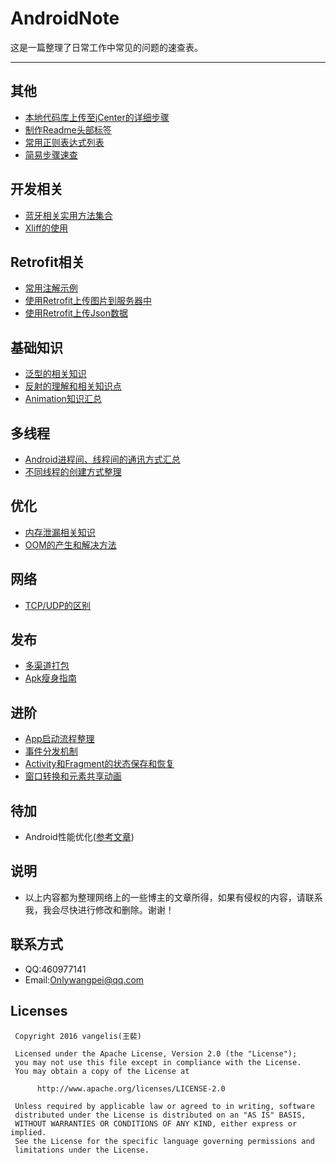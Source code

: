 # AndroidNote
这是一篇整理了日常工作中常见的问题的速查表。
****
## 其他
* [本地代码库上传至jCenter的详细步骤](https://github.com/MaosanDao/AndroidQuickCheckList/blob/master/uploadJcenter/uploadJcenter.md) 
* [制作Readme头部标签](https://github.com/MaosanDao/AndroidQuickCheckList/blob/master/makeTag/README.md)
* [常用正则表达式列表](https://github.com/MaosanDao/AndroidQuickCheckList/blob/master/regexp.md)
* [简易步骤速查](https://github.com/MaosanDao/AndroidQuickCheckList/blob/master/EasyGuide.md)
## 开发相关
* [蓝牙相关实用方法集合](https://github.com/MaosanDao/AndroidQuickCheckList/blob/master/bluetooth/README.md) 
* [Xliff的使用](https://github.com/MaosanDao/AndroidQuickCheckList/tree/master/xliff)
## Retrofit相关
* [常用注解示例](https://github.com/MaosanDao/AndroidQuickCheckList/tree/master/retrofit)
* [使用Retrofit上传图片到服务器中](https://github.com/MaosanDao/AndroidQuickCheckList/blob/master/retrofit/uploadImage.md)
* [使用Retrofit上传Json数据](https://github.com/MaosanDao/AndroidQuickCheckList/blob/master/retrofit/uploadJson.md)
## 基础知识
* [泛型的相关知识](https://github.com/MaosanDao/AndroidQuickCheckList/blob/master/Generic.md)
* [反射的理解和相关知识点](https://github.com/MaosanDao/AndroidQuickCheckList/blob/master/Reflection.md)
* [Animation知识汇总](https://github.com/MaosanDao/AndroidQuickCheckList/blob/master/Animation.md)
## 多线程
* [Android进程间、线程间的通讯方式汇总](https://github.com/MaosanDao/AndroidNote/blob/master/thread_process.md)
* [不同线程的创建方式整理](https://github.com/MaosanDao/AndroidQuickCheckList/blob/master/Thread.md)
## 优化
* [内存泄漏相关知识](https://github.com/MaosanDao/AndroidQuickCheckList/blob/master/Leak.md)
* [OOM的产生和解决方法](https://github.com/MaosanDao/AndroidNote/blob/master/oom.md)
## 网络
* [TCP/UDP的区别](https://github.com/MaosanDao/AndroidNote/blob/master/tcp_udp.md)
## 发布
* [多渠道打包](https://github.com/MaosanDao/AndroidQuickCheckList/blob/master/MultiPackaging.md)
* [Apk瘦身指南](https://github.com/MaosanDao/AndroidNote/blob/master/mini_apk.md)
## 进阶
* [App启动流程整理](https://github.com/MaosanDao/AndroidQuickCheckList/blob/master/StartProcess.md)
* [事件分发机制](https://github.com/MaosanDao/AndroidQuickCheckList/blob/master/TouchEvent.md)
* [Activity和Fragment的状态保存和恢复](https://github.com/MaosanDao/AndroidNote/blob/master/SaveRestore.md)
* [窗口转换和元素共享动画](https://github.com/MaosanDao/AndroidNote/blob/master/OtherAnimation.md) 
## 待加
* Android性能优化([参考文章](https://www.jianshu.com/p/9755da0f4e8f))
## 说明
* 以上内容都为整理网络上的一些博主的文章所得，如果有侵权的内容，请联系我，我会尽快进行修改和删除。谢谢！
## 联系方式
* QQ:460977141
* Email:Onlywangpei@qq.com
## Licenses
```text
 Copyright 2016 vangelis(王裴)

 Licensed under the Apache License, Version 2.0 (the "License");
 you may not use this file except in compliance with the License.
 You may obtain a copy of the License at

      http://www.apache.org/licenses/LICENSE-2.0

 Unless required by applicable law or agreed to in writing, software
 distributed under the License is distributed on an "AS IS" BASIS,
 WITHOUT WARRANTIES OR CONDITIONS OF ANY KIND, either express or implied.
 See the License for the specific language governing permissions and
 limitations under the License.
```

